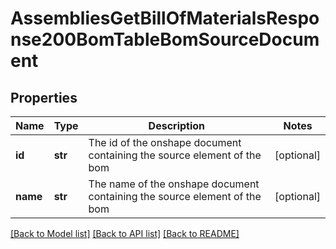 # AssembliesGetBillOfMaterialsResponse200BomTableBomSourceDocument

## Properties
Name | Type | Description | Notes
------------ | ------------- | ------------- | -------------
**id** | **str** | The id of the onshape document containing the             source element of the bom | [optional] 
**name** | **str** | The name of the onshape document containing the             source element of the bom | [optional] 

[[Back to Model list]](../README.md#documentation-for-models) [[Back to API list]](../README.md#documentation-for-api-endpoints) [[Back to README]](../README.md)


